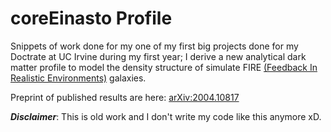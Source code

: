# coreEinasto Profile

Snippets of work done for my one of my first big projects done for my Doctrate at UC Irvine during my first year; I derive a new analytical dark matter profile to model the density structure of simulate FIRE [(Feedback In Realistic Environments)](https://fire.northwestern.edu/) galaxies. 

Preprint of published results are here: [arXiv:2004.10817](https://arxiv.org/abs/2004.10817)

___Disclaimer___: This is old work and I don't write my code like this anymore xD.
